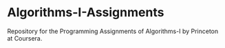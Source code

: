 # Algorithms-I-Assignments
Repository for the Programming Assignments of Algorithms-I by Princeton at Coursera. 
